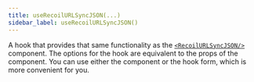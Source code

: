 ```yaml
---
title: useRecoilURLSyncJSON(...)
sidebar_label: useRecoilURLSyncJSON()
---
```


A hook that provides that same functionality as the [`<RecoilURLSyncJSON/>`](/docs/api-reference/recoil-sync/RecoilURLSyncJSON) component.  The options for the hook are equivalent to the props of the component.  You can use either the component or the hook form, which is more convenient for you.
